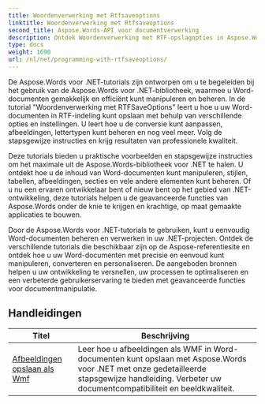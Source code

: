```yaml
---
title: Woordenverwerking met Rtfsaveoptions
linktitle: Woordenverwerking met Rtfsaveoptions
second_title: Aspose.Words-API voor documentverwerking
description: Ontdek Woordenverwerking met RTF-opslagopties in Aspose.Words voor .NET. Leer hoe u RTF-documenten kunt opslaan en aanpassen met stapsgewijze zelfstudies en C#-codevoorbeelden.
type: docs
weight: 1690
url: /nl/net/programming-with-rtfsaveoptions/
---
```

De Aspose.Words voor .NET-tutorials zijn ontworpen om u te begeleiden bij het gebruik van de Aspose.Words voor .NET-bibliotheek, waarmee u Word-documenten gemakkelijk en efficiënt kunt manipuleren en beheren. In de tutorial "Woordenverwerking met RTFSaveOptions" leert u hoe u uw Word-documenten in RTF-indeling kunt opslaan met behulp van verschillende opties en instellingen. U leert hoe u de conversie kunt aanpassen, afbeeldingen, lettertypen kunt beheren en nog veel meer. Volg de stapsgewijze instructies en krijg resultaten van professionele kwaliteit.

Deze tutorials bieden u praktische voorbeelden en stapsgewijze instructies om het maximale uit de Aspose.Words-bibliotheek voor .NET te halen. U ontdekt hoe u de inhoud van Word-documenten kunt manipuleren, stijlen, tabellen, afbeeldingen, secties en vele andere elementen kunt beheren. Of u nu een ervaren ontwikkelaar bent of nieuw bent op het gebied van .NET-ontwikkeling, deze tutorials helpen u de geavanceerde functies van Aspose.Words onder de knie te krijgen en krachtige, op maat gemaakte applicaties te bouwen.

Door de Aspose.Words voor .NET-tutorials te gebruiken, kunt u eenvoudig Word-documenten beheren en verwerken in uw .NET-projecten. Ontdek de verschillende tutorials die beschikbaar zijn op de Aspose-referentiesite en ontdek hoe u uw Word-documenten met precisie en eenvoud kunt manipuleren, converteren en personaliseren. De aangeboden bronnen helpen u uw ontwikkeling te versnellen, uw processen te optimaliseren en een verbeterde gebruikerservaring te bieden met geavanceerde functies voor documentmanipulatie.

 ## Handleidingen
| Titel | Beschrijving |
| --- | --- |
| [Afbeeldingen opslaan als Wmf](./saving-images-as-wmf/) | Leer hoe u afbeeldingen als WMF in Word-documenten kunt opslaan met Aspose.Words voor .NET met onze gedetailleerde stapsgewijze handleiding. Verbeter uw documentcompatibiliteit en beeldkwaliteit. |